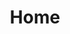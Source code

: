 ---
title: "Home"
description: "Zoraida Cabrera-Mieles Design portfolio"
layout: "layouts/home.html"
---